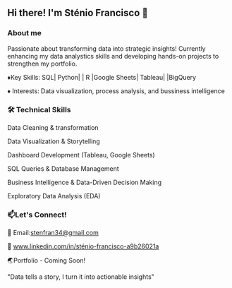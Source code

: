 ## Hi there! I'm Sténio Francisco 👋

### About me
Passionate about transforming data into strategic insights! Currently enhancing my data analystics skills and developing hands-on projects to strengthen my portfolio.

 ♦️Key Skills: SQL| Python| | R |Google Sheets| Tableau| |BigQuery
 
  ♦️ Interests: Data visualization, process analysis, and bussiness intelligence

### 🛠️ Technical Skills 
Data Cleaning & transformation

Data Visualization & Storytelling

Dashboard Development (Tableau, Google Sheets)

SQL Queries & Database Management

Business Intelligence & Data-Driven Decision Making

Exploratory Data Analysis (EDA)

### 📫Let's Connect!
📧 Email:stenfran34@gmail.com

 💼 www.linkedin.com/in/sténio-francisco-a9b26021a

 🌏Portfolio - Coming Soon!

"Data tells a story, I turn it into actionable insights"
<!--
**guimelfrancisco2024/guimelfrancisco2024** is a ✨ _special_ ✨ repository because its `README.md` (this file) appears on your GitHub profile.

Here are some ideas to get you started:

- 🔭 I’m currently working on ...
- 🌱 I’m currently learning ...
- 👯 I’m looking to collaborate on ...
- 🤔 I’m looking for help with ...
- 💬 Ask me about ...
- 📫 How to reach me: ...
- 😄 Pronouns: ...
- ⚡ Fun fact: ...
-->

